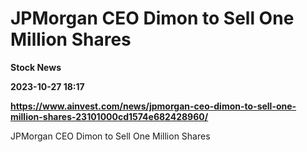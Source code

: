 # JPMorgan CEO Dimon to Sell One Million Shares
**Stock News**

**2023-10-27 18:17**

**https://www.ainvest.com/news/jpmorgan-ceo-dimon-to-sell-one-million-shares-23101000cd1574e682428960/**

JPMorgan CEO Dimon to Sell One Million Shares